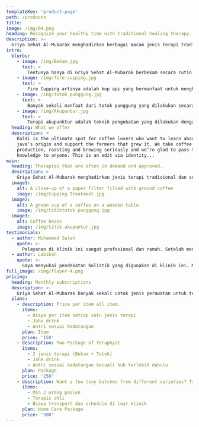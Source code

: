 ```yaml
---
templateKey: 'product-page'
path: /products
title:
image: /img/B4.png
heading: Recognize your healthy time with traditional healing therapy.
description: >-
  Griya Sehat Al-Mubarak menghadirkan berbagai macam jenis terapi tradisional dengan menghadirkan terapis yang ahli dan bersertifikat. Griya Sehat Al-Mubarak juga melayani mobile care atau home care dengan menghubungi nomor telepon di atas ini.
intro:
  blurbs:
    - image: /img/Bekam.jpg
      text: >
        Tentunya hanya di Griya Sehat Al-Mubarak berbekam secara rutin dapat memberikan manfaat kesehatan yang optimal jika dilakukan dengan teknik yang benar dan oleh praktisi yang ahli dan berpengalaman.
    - image: /img/fire cupping.jpg
      text: >
        Fire Cupping artinya adalah kop api yang bermanfaat untuk menghilangkan penyakit yang berhubungan dengan otot dan sendi, seperti frozen shoulder juga bisa dicegah atau dikurangi dengan kop api ini.
    - image: /img/totok punggung.jpg
      text: >
        Banyak sekali manfaat dari totok punggung yang dilakukan secara rutin, seperti Melancarkan Sirkulasi Darah – Totok punggung membantu meningkatkan aliran darah ke seluruh tubuh, sehingga oksigen dan nutrisi dapat tersalurkan dengan baik.
    - image: /img/Akupuntur.jpg
      text: >
        Terapi akupunktur adalah teknik pengobatan yang dilakukan dengan cara menusukkan jarum kecil dan halus pada titik-titik tertentu di tubuh. Di samping dapat menghilangkan rasa sakit, terapi akupunktur diketahui memiliki beragam manfaat lain untuk kesehatan.
  heading: What we offer
  description: >
    Kaldi is the ultimate spot for coffee lovers who want to learn about their
    java’s origin and support the farmers that grew it. We take coffee
    production, roasting and brewing seriously and we’re glad to pass that
    knowledge to anyone. This is an edit via identity...
main:
  heading: Therapies that are often in demand and approved.
  description: >
    Griya Sehat Al-Mubarak menghadirkan jenis terapi tradisional dan sederhana, seperti Totok Punggung, Totok Wajah, Bekam, Akupuntur, PTB, Fashdu, dan masih banyak lagi. Tentunya penawaran kami telah menghasilkan bukti yang akurat dan pasien tetap yang setiap harinya mengunjungi klinik kami.
  image1:
    alt: A close-up of a paper filter filled with ground coffee
    image: /img/Cupping Treatment.jpg
  image2:
    alt: A green cup of a coffee on a wooden table
    image: /img/titiktotok punggung.jpg
  image3:
    alt: Coffee beans
    image: /img/titik akupuntur.jpg
testimonials:
  - author: Muhammad Saleh
    quote: >-
      Pelayanan di klinik ini sangat profesional dan ramah. Setelah menjalani terapi, tubuh saya terasa lebih rileks dan sehat. Sangat direkomendasikan.
  - author: Labibah 
    quote: >-
      Saya menyukai pendekatan holistik yang digunakan di klinik ini. Mereka tidak hanya fokus pada gejala tetapi juga akar permasalahannya. Hasilnya sangat memuaskan.
full_image: /img/flayer-4.png
pricing:
  heading: Monthly subscriptions
  description: >-
    Griya Sehat Al-Mubarak banyak sekali untuk jenis perawatan untuk terapi harian atau bulanan, dapat cek kesehatan melalui kunjungan rutin. Kami juga hadir dalam bentuk offline ataupun online. Bisa datang langsung ke klinik kami ataupun home care dengan harga terjangkau dan terapis ahli. Hubungi kami untuk informasi lebih lanjut dan detail pembayaran..
  plans:
    - description: Price per item all item.
      items:
        - Biaya per item setiap satu jenis terapi
        - Jahe drink
        - Antri sesuai kedatangan
      plan: Item
      price: '150'
    - description: Two Package of Teraphyst
      items:
        - 2 jenis terapi (Bekam + Totok)
        - Jahe drink
        - Antri sesuai kedatangan kecuali hub terlebih dahulu
      plan: Package
      price: '250'
    - description: Want a few tiny batches from different varieties? Try our custom plan
      items:
        - Min 2 orang pasien
        - Terapis ahli
        - Biaya transport dan schedule di luar klinik
      plan: Home Care Package
      price: '500'
---
```

